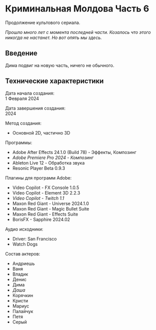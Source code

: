 # Криминальная Молдова Часть 6

Продолжение культового сериала.

_Прошло много лет с момента последней части. Козалось что этого никогда не настанет. Но вот опять мы здесь._

## Введение 

Дима подвиг на новую часть, ничего не обычного.

## Технические характеристики

Дата начала создания:  
1 Февраля 2024

Дата завершения создания:  
2024

Метод создания:  
- Основной 2D, частично 3D

Программы:  
- Adobe After Effects 24.1.0 (Build 78) - Эффекты, Композинг  
- _Adobe Premiere Pro 2024 - Композинг_  
- Ableton Live 12 - Обработка звука  
- Resonic Player Beta 0.9.3

Плагины для программ Adobe:  
- Video Copilot - FX Console 1.0.5  
- Video Copilot - Element 3D 2.2.3  
- _Video Copilot - Twitch 1.1_  
- Maxon Red Giant - Universe 2024.1.0  
- Maxon Red Giant - Magic Bullet Suite  
- Maxon Red Giant - Effects Suite  
- BorisFX - Sapphire 2024.02

Аудио исходники:  
- Driver: San Francisco  
- Watch Dogs

Состав актеров:  
- Андриешь  
- Ваня  
- Владик  
- Денис  
- Дима  
- _Даша_  
- Корячкин  
- Кристи  
- Мариус  
- Палайчук  
- Петя  
- Серый